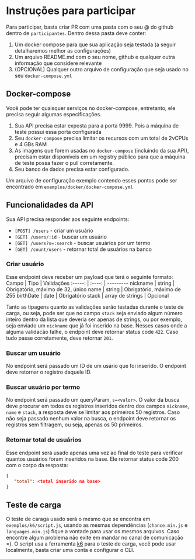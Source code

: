 # Instruções para participar
Para participar, basta criar PR com uma pasta com o seu @ do github dentro de `participantes`. Dentro dessa pasta deve conter:
1. Um docker compose para que sua aplicação seja testada (a seguir detalharemos melhor as configurações)
2. Um arquivo README.md com o seu nome, github e qualquer outra informação que considere relevante
3. (OPCIONAL) Qualquer outro arquivo de configuração que seja usado no seu `docker-compose.yml`

## Docker-compose
Você pode ter quaisquer serviços no docker-compose, entretanto, ele precisa seguir algumas especificações.

1. Sua API precisa estar exposta para a porta 9999. Pois a máquina de teste possui essa porta configurada
2. Seu `docker-compose` precisa limitar os recursos com um total de 2vCPUs e 4 GBs RAM
3. As imagens que forem usadas no `docker-compose` (incluindo da sua API), precisam estar disponíveis em um registry público para que a máquina de teste possa fazer o pull corretamente.
4. Seu banco de dados precisa estar configurado.

Um arquivo de configuração exemplo contendo esses pontos pode ser encontrado em `exemplos/docker/docker-compose.yml`

## Funcionalidades da API
Sua API precisa responder aos seguinte endpoints:
- `[POST] /users` - criar um usuário
- `[GET] /users/:id` - buscar um usuário
- `[GET] /users?s=:search` - buscar usuários por um termo
- `[GET] /count/users` - retornar total de usuários na banco

### Criar usuário
Esse endpoint deve receber um payload que terá o seguinte formato:
Campo | Tipo | Validações
:-----: | :----: | ---------
nickname | string | Obrigatório, máximo de 32, único
name | string | Obrigatório, máximo de 255
birthDate | date | Obrigatório
stack | array de strings | Opcional

Tanto as tipagens quanto as validações serão testadas durante o teste de carga, ou seja, pode ser que no campo `stack` seja enviado algum número inteiro dentro da lista que deveria ser apenas de strings, ou por exemplo, seja enviado um `nickname` que já foi inserido na base. Nesses casos onde a alguma validacão falhe, o endpoint deve retornar status code `422`. Caso tudo passe corretamente, deve retornar `201`.

### Buscar um usuário
No endpoint será passado um ID de um usário que foi inserido. O endpoint deve retornar o registro daquele ID.

### Buscar usuário por termo
No endpoint será passado um queryParam, `s=<valor>`. O valor da busca deve procurar em todos os registros inseridos dentro dos campos `nickname`, `name` e `stack`, a resposta deve se limitar aos primeiros 50 registros. Caso não seja passado nenhum valor na busca, o endpoint deve retornar os registros sem filtragem, ou seja, apenas os 50 primeiros. 

### Retornar total de usuários
Esse endpoint será usado apenas uma vez ao final do teste para verificar quantos usuários foram inseridos na base. Ele retornar status code 200 com o corpo da resposta:

```json
{
   "total": <total inserido na base>
}
```

## Teste de carga
O teste de caraga usado será o mesmo que se encontra em `exemplos/k6/script.js`, usando as mesmas dependências (`chance.min.js` e `languages.min.js`) fique a vontade para usar os mesmos arquivos. Caso encontre algum problema não exite em mandar no canal de comunicação =).
O script usa a ferramenta [k6](https://k6.io/) para o teste de carga, você pode usar localmente, basta criar uma conta e configurar o CLI. 

